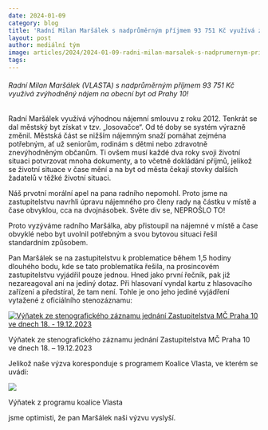 ```yaml
---
date: 2024-01-09
category: blog
title: 'Radní Milan Maršálek s nadprůměrným příjmem 93 751 Kč využívá zvýhodněný nájem na obecní byt'
layout: post
author: mediální tým
image: articles/2024/2024-01-09-radni-milan-marsalek-s-nadprumernym-prijmem-93-751-kc-vyuziva-zvyhodneny-najem-na-obecni-byt.jpg
tags:
---
```


###### Radní Milan Maršálek (VLASTA) s nadprůměrným příjmem 93 751 Kč využívá zvýhodněný  nájem na obecní byt od Prahy 10!

Radní Maršálek využívá výhodnou nájemní smlouvu z roku 2012. Tenkrát se dal městský byt získat v tzv. „losovačce“. Od té doby se systém výrazně změnil. Městská část se nižším nájemným snaží pomáhat zejména potřebným, ať už seniorům, rodinám s dětmi nebo zdravotně znevýhodněným občanům. Ti ovšem musí každé dva roky svoji životní situaci potvrzovat mnoha dokumenty, a to včetně dokládání příjmů, jelikož se životní situace v čase mění a na byt od města čekají stovky dalších žadatelů v těžké životní situaci.

Náš prvotní morální apel na pana radního nepomohl. Proto jsme na zastupitelstvu navrhli úpravu nájemného pro členy rady na částku v místě a čase obvyklou, cca na dvojnásobek. Světe div se, NEPROŠLO TO!

Proto vyzýváme radního Maršálka, aby přistoupil na nájemné v místě a čase obvyklé nebo byt uvolnil potřebným a svou bytovou situaci řešil standardním způsobem.

Pan Maršálek se na zastupitelstvu k problematice během 1,5 hodiny dlouhého bodu, kde se tato problematika řešila, na prosincovém zastupitelstvu vyjádřil pouze jednou. Hned jako první řečník, pak již nezareagoval ani na jediný dotaz. Při hlasovaní vyndal kartu z hlasovacího zařízení a předstíral, že tam není. Tohle je ono jeho jediné vyjádření vytažené z oficiálního stenozáznamu:

[![Výňatek ze stenografického záznamu jednání Zastupitelstva MČ Praha 10 ve dnech 18. - 19.12.2023](https://pirati10.cz/wp-content/uploads/2024/01/Marsalek_najem.png)](https://praha10.cz/Portals/0/docs/RaZ/steno/s2022-2026/steno_6_ZMC.pdf?ver=2024-01-04-090149-303)

Výňatek ze stenografického záznamu jednání Zastupitelstva MČ Praha 10 ve dnech 18. – 19.12.2023

Jelikož naše výzva koresponduje s programem Koalice Vlasta, ve kterém se uvádí:

[![](https://pirati10.cz/wp-content/uploads/2024/01/Vlastniprogramnajem.png)](https://www.vlasta10.cz/program2022/?fbclid=IwAR0JWfGp1BdAiCOXTvjwRdYmU_3CBapeGk6iNlzUJIqEyx_fvDLDYcnoAi4)

Výňatek z programu koalice Vlasta

jsme optimisti, že pan Maršálek naši výzvu vyslyší.
